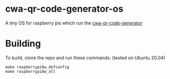 # cwa-qr-code-generator-os
A tiny OS for raspberry pis which run the [cwa-qr-code-generator](https://github.com/CodeCrafter912/cwa-qr-code-generator)

# Building
To build, clone the repo and run these commands: (tested on Ubuntu 20.04)
```
make raspberrypi0w_defconfig
make raspberrypi0w_all
```
